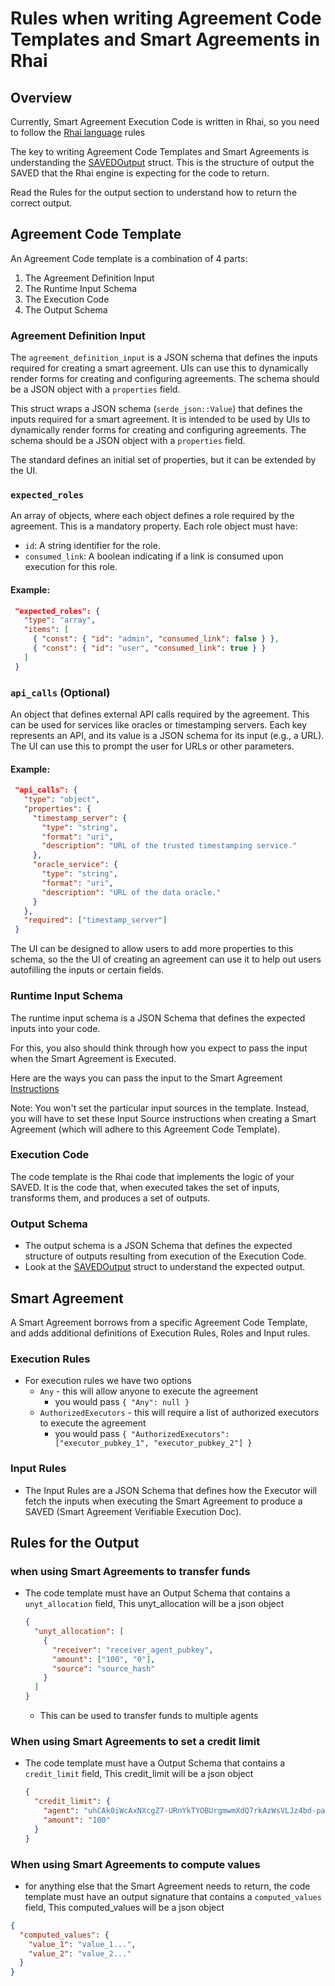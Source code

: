 # Rules when writing Agreement Code Templates and Smart Agreements in Rhai

## Overview

Currently, Smart Agreement Execution Code is written in Rhai, so you need to follow the [Rhai language](https://rhai.rs/) rules

The key to writing Agreement Code Templates and Smart Agreements is understanding the [SAVEDOutput](https://docs.rs/rave_engine/latest/rave_engine/types/entries/saved/saved_output/struct.SAVEDOutput.html) struct. This is the structure of output the SAVED that the Rhai engine is expecting for the code to return.

Read the Rules for the output section to understand how to return the correct output.

## Agreement Code Template

An Agreement Code template is a combination of 4 parts:

1. The Agreement Definition Input
2. The Runtime Input Schema
3. The Execution Code
4. The Output Schema

### Agreement Definition Input

The `agreement_definition_input` is a JSON schema that defines the inputs required for creating a smart agreement. UIs can use this to dynamically render forms for creating and configuring agreements. The schema should be a JSON object with a `properties` field.

This struct wraps a JSON schema (`serde_json::Value`) that defines the inputs required for a smart agreement.
It is intended to be used by UIs to dynamically render forms for creating and configuring agreements.
The schema should be a JSON object with a `properties` field.

The standard defines an initial set of properties, but it can be extended by the UI.

### `expected_roles`

An array of objects, where each object defines a role required by the agreement. This is a mandatory property.
Each role object must have:

- `id`: A string identifier for the role.
- `consumed_link`: A boolean indicating if a link is consumed upon execution for this role.

#### Example:

```json
 "expected_roles": {
   "type": "array",
   "items": [
     { "const": { "id": "admin", "consumed_link": false } },
     { "const": { "id": "user", "consumed_link": true } }
   ]
 }
```

### `api_calls` (Optional)

An object that defines external API calls required by the agreement.
This can be used for services like oracles or timestamping servers.
Each key represents an API, and its value is a JSON schema for its input (e.g., a URL).
The UI can use this to prompt the user for URLs or other parameters.

#### Example:

```json
 "api_calls": {
   "type": "object",
   "properties": {
     "timestamp_server": {
       "type": "string",
       "format": "uri",
       "description": "URL of the trusted timestamping service."
     },
     "oracle_service": {
       "type": "string",
       "format": "uri",
       "description": "URL of the data oracle."
     }
   },
   "required": ["timestamp_server"]
 }
```

The UI can be designed to allow users to add more properties to this schema,
so the the UI of creating an agreement can use it to help out users autofilling the inputs or certain fields.

### Runtime Input Schema

The runtime input schema is a JSON Schema that defines the expected inputs into your code.

For this, you also should think through how you expect to pass the input when the Smart Agreement is Executed.

Here are the ways you can pass the input to the Smart Agreement [Instructions](https://docs.rs/rave_engine/latest/rave_engine/types/entries/smart_agreement/rules/enum.Instruction.html)

Note: You won't set the particular input sources in the template. Instead, you will have to set these Input Source instructions when creating a Smart Agreement (which will adhere to this Agreement Code Template).

### Execution Code

The code template is the Rhai code that implements the logic of your SAVED. It is the code that, when executed takes the set of inputs, transforms them, and produces a set of outputs.

### Output Schema

- The output schema is a JSON Schema that defines the expected structure of outputs resulting from execution of the Execution Code.
- Look at the [SAVEDOutput](https://docs.rs/rave_engine/latest/rave_engine/types/entries/saved/saved_output/struct.SAVEDOutput.html) struct to understand the expected output.

## Smart Agreement

A Smart Agreement borrows from a specific Agreement Code Template, and adds additional definitions of Execution Rules, Roles and Input rules.

### Execution Rules

- For execution rules we have two options
  - `Any` - this will allow anyone to execute the agreement
    - you would pass `{ "Any": null }`
  - `AuthorizedExecutors` - this will require a list of authorized executors to execute the agreement
    - you would pass `{ "AuthorizedExecutors": ["executor_pubkey_1", "executor_pubkey_2"] }`

### Input Rules

- The Input Rules are a JSON Schema that defines how the Executor will fetch the inputs when executing the Smart Agreement to produce a SAVED (Smart Agreement Verifiable Execution Doc).

## Rules for the Output

### when using Smart Agreements to transfer funds

- The code template must have an Output Schema that contains a `unyt_allocation` field, This unyt_allocation will be a json object

  ```json
  {
    "unyt_allocation": [
      {
        "receiver": "receiver_agent_pubkey",
        "amount": ["100", "0"],
        "source": "source_hash"
      }
    ]
  }
  ```

  - This can be used to transfer funds to multiple agents

### When using Smart Agreements to set a credit limit

- The code template must have a Output Schema that contains a `credit_limit` field, This credit_limit will be a json object

  ```json
  {
    "credit_limit": {
      "agent": "uhCAk0iWcAxNXcgZ7-URnYkTYOBUrgmwmXdQ7rkAzWsVLJz4bd-pa",
      "amount": "100"
    }
  }
  ```

### When using Smart Agreements to compute values

- for anything else that the Smart Agreement needs to return, the code template must have an output signature that contains a `computed_values` field, This computed_values will be a json object

```json
{
  "computed_values": {
    "value_1": "value_1...",
    "value_2": "value_2..."
  }
}
```
